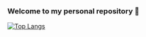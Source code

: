 ### Welcome to my personal repository 🔭

<!--
**pmalesa/pmalesa** is a ✨ _special_ ✨ repository because its `README.md` (this file) appears on your GitHub profile.

Here are some ideas to get you started:
- 🔭 I’m currently working on ...
- 👯 I’m looking to collaborate on ...
- 🤔 I’m looking for help with ...
- 💬 Ask me about ...
- 😄 Pronouns: ...
- ⚡ Fun fact: ...
- 🔭 I’m currently studying Computer Science.
- 🌱 I’m currently learning C++, Python, Machine Learning and Rust.
- 📫 How to reach me: piotr.malesa96@gmail.com
-->

[![Top Langs](https://github-readme-stats.vercel.app/api/top-langs/?username=pmalesa&layout=compact&theme=cobalt)](https://github.com/pmalesa/github-readme-stats)

